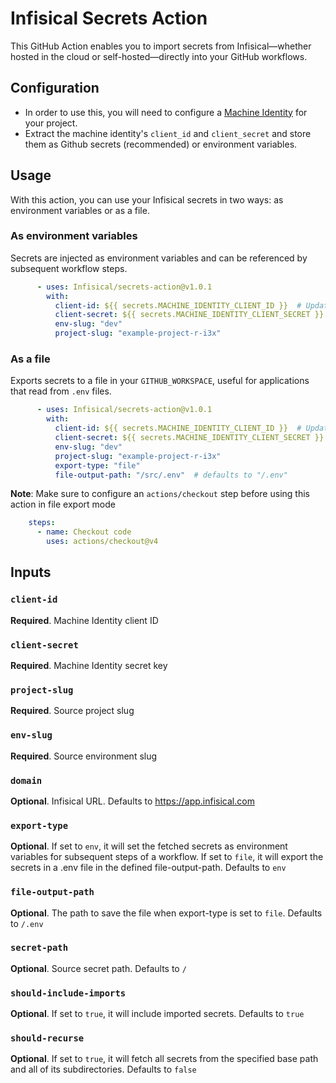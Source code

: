 # Infisical Secrets Action
This GitHub Action enables you to import secrets from Infisical—whether hosted in the cloud or self-hosted—directly into your GitHub workflows.

## Configuration
- In order to use this, you will need to configure a [Machine Identity](https://infisical.com/docs/documentation/platform/identities/universal-auth) for your project.
- Extract the machine identity's `client_id` and `client_secret` and store them as Github secrets (recommended) or environment variables.

## Usage
With this action, you can use your Infisical secrets in two ways: as environment variables or as a file.

### As environment variables
Secrets are injected as environment variables and can be referenced by subsequent workflow steps.

```yaml
      - uses: Infisical/secrets-action@v1.0.1
        with:
          client-id: ${{ secrets.MACHINE_IDENTITY_CLIENT_ID }}  # Update this to your own Github references
          client-secret: ${{ secrets.MACHINE_IDENTITY_CLIENT_SECRET }}  # Update this to your own Github references
          env-slug: "dev"
          project-slug: "example-project-r-i3x"
```

### As a file
Exports secrets to a file in your `GITHUB_WORKSPACE`, useful for applications that read from `.env` files.
```yaml
      - uses: Infisical/secrets-action@v1.0.1
        with:
          client-id: ${{ secrets.MACHINE_IDENTITY_CLIENT_ID }}  # Update this to your own Github references
          client-secret: ${{ secrets.MACHINE_IDENTITY_CLIENT_SECRET }}  # Update this to your own Github references
          env-slug: "dev"
          project-slug: "example-project-r-i3x"
          export-type: "file"
          file-output-path: "/src/.env"  # defaults to "/.env"
```
**Note**: Make sure to configure an `actions/checkout` step before using this action in file export mode
```yaml
    steps:
      - name: Checkout code
        uses: actions/checkout@v4
```


## Inputs
### `client-id`
**Required**. Machine Identity client ID

### `client-secret`
**Required**. Machine Identity secret key

### `project-slug`
**Required**. Source project slug

### `env-slug`
**Required**. Source environment slug

### `domain`
**Optional**. Infisical URL. Defaults to https://app.infisical.com

### `export-type`
**Optional**. If set to `env`, it will set the fetched secrets as environment variables for subsequent steps of a workflow. If set to `file`, it will export the secrets in a .env file in the defined file-output-path. Defaults to `env`

### `file-output-path`
**Optional**. The path to save the file when export-type is set to `file`. Defaults to `/.env`

### `secret-path`
**Optional**. Source secret path. Defaults to `/`

### `should-include-imports`
**Optional**. If set to `true`, it will include imported secrets. Defaults to `true`

### `should-recurse`
**Optional**. If set to `true`, it will fetch all secrets from the specified base path and all of its subdirectories. Defaults to `false`
